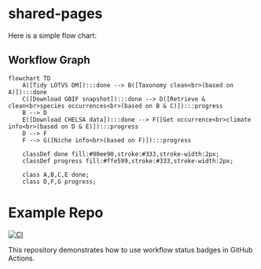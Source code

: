 # shared-pages

Here is a simple flow chart:

## Workflow Graph

```mermaid
flowchart TD
    A([Tidy LOTVS DM]):::done --> B([Taxonomy clean<br>(based on A)]):::done
    C([Download GBIF snapshot]):::done --> D([Retrieve & clean<br>species occurrences<br>(based on B & C)]):::progress
    B --> D
    E([Download CHELSA data]):::done --> F([Get occurrence<br>climate info<br>(based on D & E)]):::progress
    D --> F
    F --> G([Niche info<br>(based on F)]):::progress

    classDef done fill:#90ee90,stroke:#333,stroke-width:2px;
    classDef progress fill:#ffe599,stroke:#333,stroke-width:2px;

    class A,B,C,E done;
    class D,F,G progress;

```

# Example Repo

[![CI](https://github.com/Jializ98/shared-pages/actions/workflows/blank.yml/badge.svg)](https://github.com/Jializ98/shared-pages/actions/workflows/blank.yml)

This repository demonstrates how to use workflow status badges in GitHub Actions.
